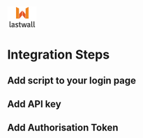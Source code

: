 ![Lastwall Logo](lw-logo.jpg) 


# Integration Steps


## Add script to your login page


## Add API key



## Add Authorisation Token
